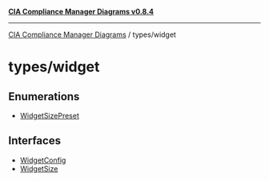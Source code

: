 [**CIA Compliance Manager Diagrams v0.8.4**](../../README.md)

***

[CIA Compliance Manager Diagrams](../../modules.md) / types/widget

# types/widget

## Enumerations

- [WidgetSizePreset](enumerations/WidgetSizePreset.md)

## Interfaces

- [WidgetConfig](interfaces/WidgetConfig.md)
- [WidgetSize](interfaces/WidgetSize.md)
